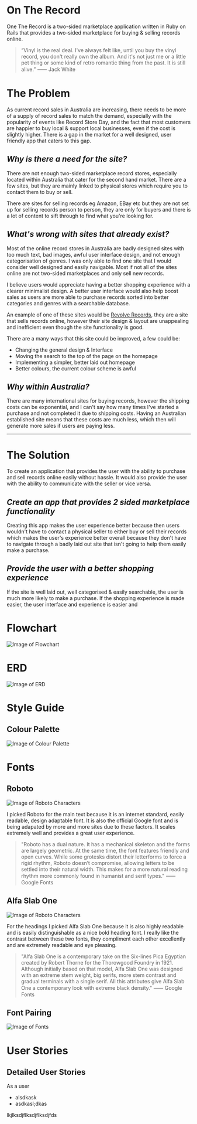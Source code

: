 # On The Record

One The Record is a two-sided marketplace application written in Ruby on Rails that provides a two-sided marketplace for buying & selling records online. 

>“Vinyl is the real deal. I've always felt like, until you buy the vinyl record, you don't really own the album. And it's not just me or a little pet thing or some kind of retro romantic thing from the past. It is still alive.” ⸺ Jack White



# The Problem

As current record sales in Australia are increasing, there needs to be more of a supply of record sales to match the demand, especially with the popularity of events like Record Store Day, and the fact that most customers are happier to buy local & support local businesses, even if the cost is slightly higher. There is a gap in the market for a well designed, user friendly app that caters to this gap.

## _Why is there a need for the site?_

There are not enough two-sided marketplace record stores, especially located within Australia that cater for the second hand market. There are a few sites, but they are mainly linked to physical stores which require you to contact them to buy or sell.

There are sites for selling records eg Amazon, EBay etc but they are not set up for selling records person to person, they are only for buyers and there is a lot of content to sift through to find what you're looking for.

## _What's wrong with sites that already exist?_

Most of the online record stores in Australia are badly designed sites with too much text, bad images, awful user interface design, and not enough categorisation of genres. I was only able to find one site that I would consider well designed and easily navigable. Most if not all of the sites online are not two-sided marketplaces and only sell new records.

I believe users would appreciate having a better shopping experience with a clearer minimalist design. A better user interface would also help boost sales as users are more able to purchase records sorted into better categories and genres with a searchable database.

An example of one of these sites would be 
[Revolve Records](http://www.revolverecords.com.au/), they are a site that sells records online, however their site design & layout are unappealing and inefficient even though the site functionality is good.

There are a many ways that this site could be improved, a few could be:
- Changing the general design & Interface
- Moving the search to the top of the page on the homepage
- Implementing a simpler, better laid out homepage
- Better colours, the current colour scheme is awful


## _Why within Australia?_

There are many international sites for buying records, however the shipping costs can be exponential, and I can't say how many times I've started a purchase and not completed it due to shipping costs. Having an Australian established site means that these costs are much less, which then will generate more sales if users are paying less.

___

# The Solution

To create an application that provides the user with the ability to purchase and sell records online easily without hassle. It would also provide the user with the ability to communicate with the seller or vice versa.

## _Create an app that provides 2 sided marketplace functionality_

Creating this app makes the user experience better because then users wouldn't have to contact a physical seller to either buy or sell their records which makes the user's experience better overall because they don't have to navigate through a badly laid out site that isn't going to help them easily make a purchase.

## _Provide the user with a better shopping experience_

If the site is well laid out, well categorised & easily searchable, the user is much more likely to make a purchase. If the shopping experience is made easier, the user interface and experience is easier and 


# Flowchart

![Image of Flowchart](https://github.com/katiefrances/on-the-record/blob/master/app/assets/images/Flowchart.png?raw=true)

# ERD

![Image of ERD](https://github.com/katiefrances/on-the-record/blob/master/app/assets/images/ERD.png?raw=true)

# Style Guide

## Colour Palette
![Image of Colour Palette](https://github.com/katiefrances/on-the-record/raw/master/app/assets/images/colour-palette.png)



# Fonts

## Roboto

![Image of Roboto Characters](roboto-1.png)


I picked Roboto for the main text because it is an internet standard, easily readable, design adaptable font. It is also the official Google font and is being adapated by more and more sites due to these factors. It scales extremely well and provides a great user experience. 

> "Roboto has a dual nature. It has a mechanical skeleton and the forms are largely geometric. At the same time, the font features friendly and open curves. While some grotesks distort their letterforms to force a rigid rhythm, Roboto doesn’t compromise, allowing letters to be settled into their natural width. This makes for a more natural reading rhythm more commonly found in humanist and serif types." ⸺ Google Fonts

## Alfa Slab One

![Image of Roboto Characters](alfaslabone-1.png)

For the headings I picked Alfa Slab One because it is also highly readable and is easily distinguishable as a nice bold heading font. I really like the contrast between these two fonts, they compliment each other excellently and are extremely readable and eye pleasing.

> "Alfa Slab One is a contemporary take on the Six-lines Pica Egyptian created by Robert Thorne for the Thorowgood Foundry in 1921. Although initially based on that model, Alfa Slab One was designed with an extreme stem weight, big serifs, more stem contrast and gradual terminals with a single serif. All this attributes give Alfa Slab One a contemporary look with extreme black density." ⸺ Google Fonts

## Font Pairing

![Image of Fonts](https://github.com/katiefrances/on-the-record/blob/master/app/assets/images/Fonts.png?raw=true)

# User Stories

## Detailed User Stories

As a user 
- alsdkask
- asdkasl;dkas

lkjlksdjflksdjflksdjfds

